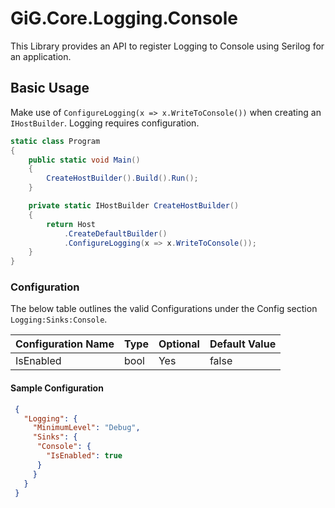 # GiG.Core.Logging.Console

This Library provides an API to register Logging to Console using Serilog for an application.

## Basic Usage

Make use of `ConfigureLogging(x => x.WriteToConsole())` when creating an `IHostBuilder`. Logging requires configuration.

```csharp
static class Program
{
    public static void Main()
    {
        CreateHostBuilder().Build().Run();
    }

    private static IHostBuilder CreateHostBuilder()
    {
        return Host
            .CreateDefaultBuilder()
            .ConfigureLogging(x => x.WriteToConsole());
    }
}
```

### Configuration

The below table outlines the valid Configurations under the Config section `Logging:Sinks:Console`.

| Configuration Name | Type | Optional | Default Value |
|:-------------------|:-----|:---------|:--------------|
| IsEnabled          | bool | Yes      | false         |

#### Sample Configuration

```json
 {
   "Logging": {
     "MinimumLevel": "Debug",
     "Sinks": {
      "Console": {
        "IsEnabled": true
      }
     }
   }
 }
```
